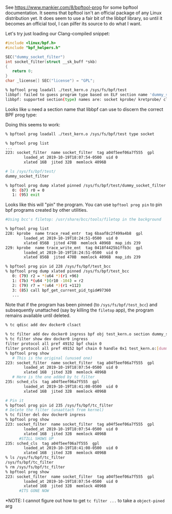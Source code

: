 See https://www.mankier.com/8/bpftool-prog for some bpftool documentation.  It seems that bpftool isn't an
official package of any Linux distribution yet.  It does seem to use a fair bit of the libbpf library, so
until it becomes an official tool, I can pilfer its source to do what I want.


Let's try just loading our Clang-compiled snippet:

```c
#include <linux/bpf.h>
#include "bpf_helpers.h"

SEC("dummy_socket_filter")
int socket_filter(struct __sk_buff *skb)
{
   return 0;
}
char _license[] SEC("license") = "GPL";
```

```bash
% bpftool prog loadall ./test_kern.o /sys/fs/bpf/test
libbpf: failed to guess program type based on ELF section name 'dummy_socket_filter'
libbpf: supported section(type) names are: socket kprobe/ kretprobe/ classifier action tracepoint/ raw_tracepoint/ xdp perf_event lwt_in lwt_out lwt_xmit lwt_seg6local cgroup_skb/ingress cgroup_skb/egress cgroup/skb cgroup/sock cgroup/post_bind4 cgroup/post_bind6 cgroup/dev sockops sk_skb/stream_parser sk_skb/stream_verdict sk_skb sk_msg lirc_mode2 flow_dissector cgroup/bind4 cgroup/bind6 cgroup/connect4 cgroup/connect6 cgroup/sendmsg4 cgroup/sendmsg6 cgroup/recvmsg4 cgroup/recvmsg6 cgroup/sysctl cgroup/getsockopt cgroup/setsockopt
```

Looks like u need a section name that libbpf can use to discern the correct BPF prog type:


Doing this seems to work:

```bash
% bpftool prog loadall ./test_kern.o /sys/fs/bpf/test type socket

% bpftool prog list
...
223: socket_filter  name socket_filter  tag a04f5eef06a7f555  gpl
        loaded_at 2019-10-19T18:07:54-0500  uid 0
        xlated 16B  jited 32B  memlock 4096B

# ls /sys/fs/bpf/test/
dummy_socket_filter

% bpftool prog dump xlated pinned /sys/fs/bpf/test/dummy_socket_filter
   0: (b7) r0 = 0
   1: (95) exit
```

Looks like this will "pin" the program.  You can use ``bpftool prog pin`` to pin
bpf programs created by other utilities.

```bash
#Using bcc's filetop: /usr/share/bcc/tools/filetop in the background

% bpftool prog list
228: kprobe  name trace_read_entr  tag 6baaf8c2f499a4b8  gpl
        loaded_at 2019-10-19T18:24:51-0500  uid 0
        xlated 856B  jited 470B  memlock 4096B  map_ids 239
229: kprobe  name trace_write_ent  tag 0418f4425b1ffb3c  gpl
        loaded_at 2019-10-19T18:24:51-0500  uid 0
        xlated 856B  jited 470B  memlock 4096B  map_ids 239

% bpftool prog pin id 228 /sys/fs/bpf/test_bcc
% bpftool prog dump xlated pinned /sys/fs/bpf/test_bcc
   0: (79) r2 = *(u64 *)(r1 +96)
   1: (7b) *(u64 *)(r10 -104) = r2
   2: (79) r7 = *(u64 *)(r1 +112)
   3: (85) call bpf_get_current_pid_tgid#97360
   ...
```

Note that if the program has been pinned (to ``/sys/fs/bpf/test_bcc``) and subsequently unattached
(say by killing the ``filetop`` app), the program remains available until deleted.


```bash
% tc qdisc add dev docker0 clsact

% tc filter add dev docker0 ingress bpf obj test_kern.o section dummy_socket_filter
% tc filter show dev docker0 ingress
filter protocol all pref 49152 bpf chain 0
filter protocol all pref 49152 bpf chain 0 handle 0x1 test_kern.o:[dummy_socket_filter] not_in_hw id 233 tag a04f5eef06a7f555 jited
% bpftool prog show
   # This is the original (unused one)
223: socket_filter  name socket_filter  tag a04f5eef06a7f555  gpl
        loaded_at 2019-10-19T18:07:54-0500  uid 0
        xlated 16B  jited 32B  memlock 4096B
   # Here is the one added by tc filter
235: sched_cls  tag a04f5eef06a7f555  gpl
        loaded_at 2019-10-19T18:41:08-0500  uid 0
        xlated 16B  jited 32B  memlock 4096B

# Pin it
% bpftool prog pin id 235 /sys/fs/bpf/tc_filter
# Delete the filter (unaattach from kernel)
% tc filter del dev docker0 ingress
% bpftool prog show
223: socket_filter  name socket_filter  tag a04f5eef06a7f555  gpl
        loaded_at 2019-10-19T18:07:54-0500  uid 0
        xlated 16B  jited 32B  memlock 4096B
      #STILL SHOWS UP
235: sched_cls  tag a04f5eef06a7f555  gpl
        loaded_at 2019-10-19T18:41:08-0500  uid 0
        xlated 16B  jited 32B  memlock 4096B
% ls /sys/fs/bpf/tc_filter
/sys/fs/bpf/tc_filter
% rm /sys/fs/bpf/tc_filter
% bpftool prog show
223: socket_filter  name socket_filter  tag a04f5eef06a7f555  gpl
        loaded_at 2019-10-19T18:07:54-0500  uid 0
        xlated 16B  jited 32B  memlock 4096B
      #ITS GONE NOW
```


*NOTE: I cannot figure out how to get ``tc filter ...`` to take a ``object-pined`` arg

